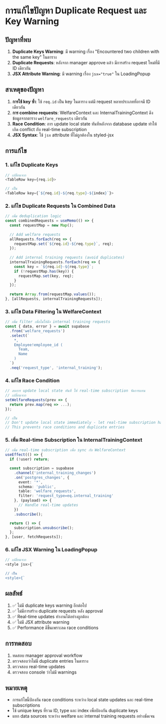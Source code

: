 # การแก้ไขปัญหา Duplicate Request และ Key Warning

## ปัญหาที่พบ

1. **Duplicate Keys Warning**: มี warning เรื่อง "Encountered two children with the same key" ในตาราง
2. **Duplicate Requests**: หลังจาก manager approve แล้ว มีการสร้าง request ใหม่ที่มี ID เดียวกัน
3. **JSX Attribute Warning**: มี warning เรื่อง `jsx="true"` ใน LoadingPopup

## สาเหตุของปัญหา

1. **การใช้ key ซ้ำ**: ใช้ `req.id` เป็น key ในตาราง แต่มี request หลายประเภทที่อาจมี ID เดียวกัน
2. **การ combine requests**: WelfareContext และ InternalTrainingContext ดึงข้อมูลจากตาราง `welfare_requests` เดียวกัน
3. **Race Condition**: การ update local state ทันทีหลังจาก database update ทำให้เกิด conflict กับ real-time subscription
4. **JSX Syntax**: ใช้ `jsx` attribute ที่ไม่ถูกต้องใน styled-jsx

## การแก้ไข

### 1. แก้ไข Duplicate Keys
```typescript
// เปลี่ยนจาก
<TableRow key={req.id}>

// เป็น
<TableRow key={`${req.id}-${req.type}-${index}`}>
```

### 2. แก้ไข Duplicate Requests ใน Combined Data
```typescript
// เพิ่ม deduplication logic
const combinedRequests = useMemo(() => {
  const requestMap = new Map();
  
  // Add welfare requests
  allRequests.forEach(req => {
    requestMap.set(`${req.id}-${req.type}`, req);
  });
  
  // Add internal training requests (avoid duplicates)
  internalTrainingRequests.forEach(req => {
    const key = `${req.id}-${req.type}`;
    if (!requestMap.has(key)) {
      requestMap.set(key, req);
    }
  });
  
  return Array.from(requestMap.values());
}, [allRequests, internalTrainingRequests]);
```

### 3. แก้ไข Data Filtering ใน WelfareContext
```typescript
// เพิ่ม filter เพื่อไม่ให้ดึง internal training requests
const { data, error } = await supabase
  .from('welfare_requests')
  .select(`
    *,
    Employee!employee_id (
      Team,
      Name
    )
  `)
  .neq('request_type', 'internal_training');
```

### 4. แก้ไข Race Condition
```typescript
// ลบการ update local state ทันที ให้ real-time subscription จัดการแทน
// เปลี่ยนจาก
setWelfareRequests(prev => {
  return prev.map(req => ...);
});

// เป็น
// Don't update local state immediately - let real-time subscription handle it
// This prevents race conditions and duplicate entries
```

### 5. เพิ่ม Real-time Subscription ใน InternalTrainingContext
```typescript
// เพิ่ม real-time subscription เพื่อ sync กับ WelfareContext
useEffect(() => {
  if (!user) return;

  const subscription = supabase
    .channel('internal_training_changes')
    .on('postgres_changes', {
      event: '*',
      schema: 'public',
      table: 'welfare_requests',
      filter: 'request_type=eq.internal_training'
    }, (payload) => {
      // Handle real-time updates
    })
    .subscribe();

  return () => {
    subscription.unsubscribe();
  };
}, [user, fetchRequests]);
```

### 6. แก้ไข JSX Warning ใน LoadingPopup
```typescript
// เปลี่ยนจาก
<style jsx>{`

// เป็น
<style>{`
```

## ผลลัพธ์

1. ✅ ไม่มี duplicate keys warning อีกต่อไป
2. ✅ ไม่มีการสร้าง duplicate requests หลัง approval
3. ✅ Real-time updates ทำงานได้อย่างถูกต้อง
4. ✅ ไม่มี JSX attribute warning
5. ✅ Performance ดีขึ้นเพราะลด race conditions

## การทดสอบ

1. ทดสอบ manager approval workflow
2. ตรวจสอบว่าไม่มี duplicate entries ในตาราง
3. ตรวจสอบ real-time updates
4. ตรวจสอบ console ว่าไม่มี warnings

## หมายเหตุ

- การแก้ไขนี้ป้องกัน race conditions ระหว่าง local state updates และ real-time subscriptions
- ใช้ unique keys ที่รวม ID, type และ index เพื่อป้องกัน duplicate keys
- แยก data sources ระหว่าง welfare และ internal training requests อย่างชัดเจน